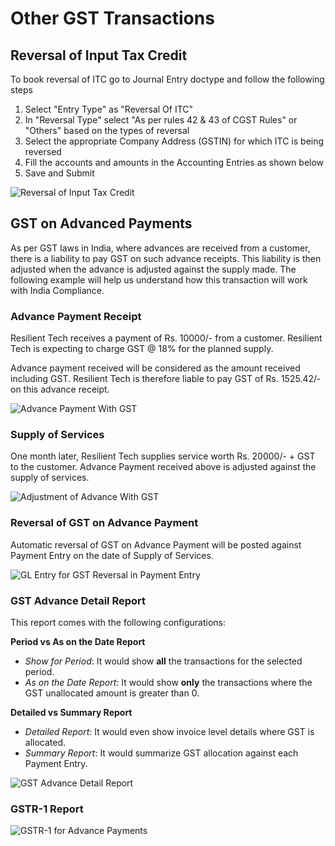# Other GST Transactions

## Reversal of Input Tax Credit

To book reversal of ITC go to Journal Entry doctype and follow the following steps

1. Select "Entry Type" as "Reversal Of ITC"
2. In "Reversal Type" select "As per rules 42 &amp; 43 of CGST Rules" or "Others" based on the types of reversal
3. Select the appropriate Company Address (GSTIN) for which ITC is being reversed
4. Fill the accounts and amounts in the Accounting Entries as shown below
5. Save and Submit

![Reversal of Input Tax Credit](./assets/reversal_of_itc.png)


## GST on Advanced Payments

As per GST laws in India, where advances are received from a customer, there is a liability to pay GST on such advance receipts. This liability is then adjusted when the advance is adjusted against the supply made. The following example will help us understand how this transaction will work with India Compliance.

### Advance Payment Receipt

Resilient Tech receives a payment of Rs. 10000/- from a customer. Resilient Tech is expecting to charge GST @ 18% for the planned supply.

Advance payment received will be considered as the amount received including GST. Resilient Tech is therefore liable to pay GST of Rs. 1525.42/- on this advance receipt.

![Advance Payment With GST](./assets/advace_payment_with_gst.png)

### Supply of Services

One month later, Resilient Tech supplies service worth Rs. 20000/- + GST to the customer. Advance Payment received above is adjusted against the supply of services.

![Adjustment of Advance With GST](./assets/adjustment_of_advance_with_gst.png)

### Reversal of GST on Advance Payment

Automatic reversal of GST on Advance Payment will be posted against Payment Entry on the date of Supply of Services.

![GL Entry for GST Reversal in Payment Entry](./assets/gl_entry_gst_reversal_in_payment_entry.png)

### GST Advance Detail Report

This report comes with the following configurations:

**Period vs As on the Date Report**
- *Show for Period*: It would show **all** the transactions for the selected period.
- *As on the Date Report*: It would show **only** the transactions where the GST unallocated amount is greater than 0.

**Detailed vs Summary Report**
- *Detailed Report*: It would even show invoice level details where GST is allocated.
- *Summary Report*: It would summarize GST allocation against each Payment Entry.

![GST Advance Detail Report](./assets/gst_advance_detail_report.png)

### GSTR-1 Report

![GSTR-1 for Advance Payments](./assets/gstr_1_for_advance_payments.png)
